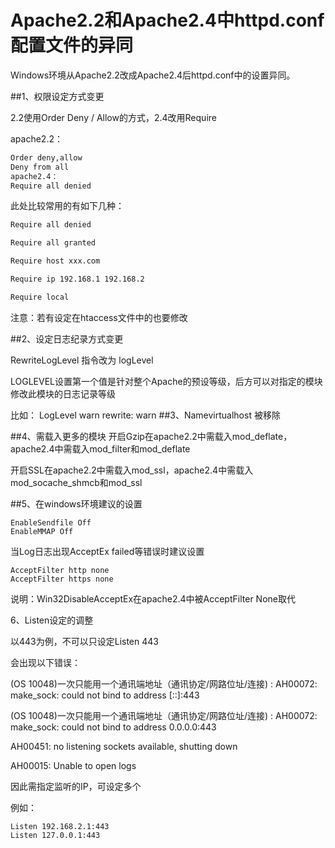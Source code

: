 # Apache2.2和Apache2.4中httpd.conf配置文件的异同

Windows环境从Apache2.2改成Apache2.4后httpd.conf中的设置异同。

<!-- more -->

##1、权限设定方式变更

2.2使用Order Deny / Allow的方式，2.4改用Require

apache2.2：


```bash
Order deny,allow
Deny from all
apache2.4：
Require all denied
```
此处比较常用的有如下几种：

```bash
Require all denied

Require all granted

Require host xxx.com

Require ip 192.168.1 192.168.2

Require local

```
注意：若有设定在htaccess文件中的也要修改

##2、设定日志纪录方式变更

RewriteLogLevel 指令改为 logLevel

LOGLEVEL设置第一个值是针对整个Apache的预设等级，后方可以对指定的模块修改此模块的日志记录等级

比如：
LogLevel warn rewrite: warn
##3、Namevirtualhost 被移除

##4、需载入更多的模块
开启Gzip在apache2.2中需载入mod_deflate，apache2.4中需载入mod_filter和mod_deflate

开启SSL在apache2.2中需载入mod_ssl，apache2.4中需载入mod_socache_shmcb和mod_ssl

##5、在windows环境建议的设置



```
EnableSendfile Off
EnableMMAP Off
```
当Log日志出现AcceptEx failed等错误时建议设置


```
AcceptFilter http none
AcceptFilter https none
```
说明：Win32DisableAcceptEx在apache2.4中被AcceptFilter None取代

6、Listen设定的调整

以443为例，不可以只设定Listen 443

会出现以下错误：

(OS 10048)一次只能用一个通讯端地址（通讯协定/网路位址/连接) : AH00072: make_sock: could not bind to address [::]:443

(OS 10048)一次只能用一个通讯端地址（通讯协定/网路位址/连接) : AH00072: make_sock: could not bind to address 0.0.0.0:443

AH00451: no listening sockets available, shutting down

AH00015: Unable to open logs

因此需指定监听的IP，可设定多个

例如：


```
Listen 192.168.2.1:443
Listen 127.0.0.1:443
```



